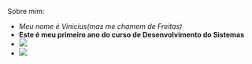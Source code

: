 Sobre mim: 
- *Meu nome é Vinícius(mas me chamem de Freitas)*
- **Este é meu primeiro ano do curso de Desenvolvimento do Sistemas**
- [![](https://img.shields.io/badge/YouTube-FF0000?style=for-the-badge&logo=youtube&logoColor=white)](https://www.youtube.com/)
- [![](https://img.shields.io/badge/Instagram-E4405F?style=for-the-badge&logo=instagram&logoColor=white)](https://www.instagram.com/)

